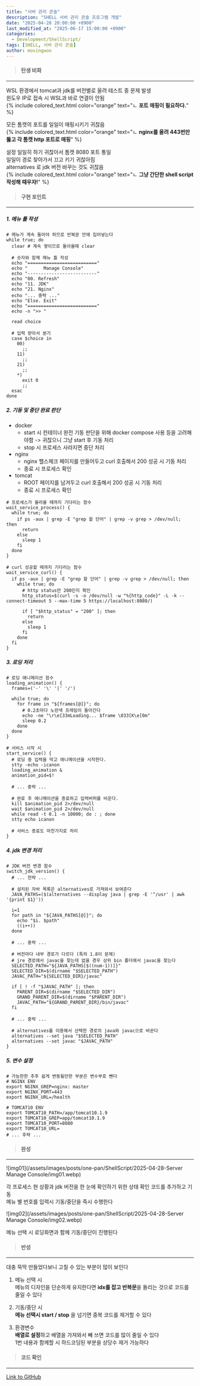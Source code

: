 ```yaml
---
title: "서버 관리 콘솔"
description: "SHELL 서버 관리 콘솔 프로그램 개발"
date: "2025-04-28 20:00:00 +0900"
last_modified_at: "2025-06-17 15:00:00 +0900"
categories: 
  - Development/ShellScript/
tags: [SHELL, 서버 관리 콘솔]
author: movingwoo
---
```

> #### 탄생 비화  
---  

WSL 환경에서 tomcat과 jdk를 버전별로 올려 테스트 중 문제 발생  
윈도우 IP로 접속 시 WSL과 바로 연결이 안됨  
{% include colored_text.html color="orange" text="ㄴ **포트 매핑이 필요하다.**" %}  
  
모든 톰캣의 포트를 일일이 매핑시키기 귀찮음  
{% include colored_text.html color="orange" text="ㄴ **nginx를 올려 443번만 뚫고 각 톰캣 http 포트로 매핑**" %}  
  
설정 일일히 하기 귀찮아서 톰캣 8080 포트 통일  
일일이 경로 찾아가서 끄고 키기 귀찮아짐  
alternatives 로 jdk 버전 바꾸는 것도 귀찮음  
{% include colored_text.html color="orange" text="ㄴ **그냥 간단한 shell script 작성해 때우자!**" %}  
  
> #### 구현 포인트  
---  

##### 1. 메뉴 틀 작성  
  
```shell
# 메뉴가 계속 돌아야 하므로 반복문 안에 집어넣는다
while true; do
  clear # 계속 쌓이므로 돌아올때 clear
	
  # 숫자와 함께 메뉴 틀 작성
  echo "=========================="
  echo "      Manage Console"
  echo "--------------------------"
  echo "00. Refresh"
  echo "11. JDK"
  echo "21. Nginx"
  echo "... 중략 ..."
  echo "Else. Exit"
  echo "=========================="
  echo -n ">> "

  read choice
	
  # 입력 받아서 분기
  case $choice in
    00)
      ;;
    11)
      ;;
    21)
      ;;
    *)
      exit 0
      ;;
  esac
done
```
  
##### 2. 기동 및 중단 완료 판단  

- docker  
  - start 시 컨테이너 완전 기동 판단을 위해 docker compose 사용 등을 고려해야함 -> 귀찮으니 그냥 start 후 기동 처리  
  - stop 시 프로세스 사라지면 중단 처리  
- nginx  
  - nginx 헬스체크 페이지를 만들어두고 curl 호출해서 200 성공 시 기동 처리  
  - 종료 시 프로세스 확인  
- tomcat  
  - ROOT 페이지를 남겨두고 curl 호출해서 200 성공 시 기동 처리  
  - 종료 시 프로세스 확인  
  
```shell
# 프로세스가 올라올 때까지 기다리는 함수
wait_service_process() {
  while true; do
    if ps -aux | grep -E "grep 할 단어" | grep -v grep > /dev/null; then
      return
    else
      sleep 1
    fi
  done
}

# curl 성공할 때까지 기다리는 함수
wait_service_curl() {
  if ps -aux | grep -E "grep 할 단어" | grep -v grep > /dev/null; then
    while true; do  
      # http status만 200인지 확인
      http_status=$(curl -s -o /dev/null -w "%{http_code}" -L -k --connect-timeout 5 --max-time 5 https://localhost:8080/)
			
      if [ "$http_status" = "200" ]; then
        return
      else
        sleep 1
      fi
    done
  fi
}
```
  
##### 3. 로딩 처리  
  
```shell
# 로딩 애니메이션 함수
loading_animation() {
  frames=('-' '\' '|' '/')
	
  while true; do
    for frame in "${frames[@]}"; do
      # 0.2초마다 노란색 프레임이 돌아간다
      echo -ne "\r\e[33mLoading... $frame \033[K\e[0m"
      sleep 0.2
    done
  done
}

# 서비스 시작 시 
start_service() {
  # 로딩 중 입력을 막고 애니메이션을 시작한다.
  stty -echo -icanon
  loading_animation &
  animation_pid=$!

  # ... 중략 ...

  # 완료 후 애니메이션을 종료하고 입력버퍼를 비운다.
  kill $animation_pid 2>/dev/null
  wait $animation_pid 2>/dev/null
  while read -t 0.1 -n 10000; do : ; done
  stty echo icanon

  # 서비스 종료도 마찬가지로 처리
}
```
  
##### 4. jdk 변경 처리

```shell
# JDK 버전 변경 함수
switch_jdk_version() {
  # ... 전략 ...
	
  # 설치된 자바 목록은 alternatives로 가져와서 보여준다
  JAVA_PATHS=($(alternatives --display java | grep -E '^/usr' | awk '{print $1}'))

  i=1
  for path in "${JAVA_PATHS[@]}"; do
    echo "$i. $path"
    ((i++))
  done

  # ... 중략 ...
	
  # 버전마다 내부 경로가 다르다 (특히 1.8이 문제)
  # jre 경로에서 javac을 찾는데 없을 경우 상위 bin 폴더에서 javac을 찾는다
  SELECTED_PATH="${JAVA_PATHS[$((num-1))]}"
  SELECTED_DIR=$(dirname "$SELECTED_PATH")
  JAVAC_PATH="${SELECTED_DIR}/javac"
	
  if [ ! -f "$JAVAC_PATH" ]; then
    PARENT_DIR=$(dirname "$SELECTED_DIR")
    GRAND_PARENT_DIR=$(dirname "$PARENT_DIR") 
    JAVAC_PATH="${GRAND_PARENT_DIR}/bin/javac"
  fi

  # ... 중략 ...
	
  # alternatives를 이용해서 선택한 경로의 java와 javac으로 바꾼다
  alternatives --set java "$SELECTED_PATH"
  alternatives --set javac "$JAVAC_PATH"
}
```  
  
##### 5. 변수 설정
  
```shell
# 가능한한 추후 쉽게 변동될만한 부분은 변수부로 뺀다
# NGINX ENV
export NGINX_GREP=nginx: master
export NGINX_PORT=443
export NGINX_URL=/health

# TOMCAT10 ENV
export TOMCAT10_PATH=/app/tomcat10.1.9
export TOMCAT10_GREP=app/tomcat10.1.9
export TOMCAT10_PORT=8080
export TOMCAT10_URL=
# ... 후략 ...
```
  
> #### 완성  
---  

![img01](/assets/images/posts/one-pan/ShellScript/2025-04-28-Server Manage Console/img01.webp)  
  
각 프로세스 현 상황과 jdk 버전을 한 눈에 확인하기 위한 상태 확인 코드를 추가하고 기동  
메뉴 별 번호를 입력시 기동/중단을 즉시 수행한다  
  
![img02](/assets/images/posts/one-pan/ShellScript/2025-04-28-Server Manage Console/img02.webp)  
  
메뉴 선택 시 로딩화면과 함께 기동/중단이 진행된다  
  
> #### 반성  
---  

대충 뚝딱 만들었다보니 고칠 수 있는 부분이 많이 보인다  
  
1. 메뉴 선택 시  
메뉴의 디자인을 단순하게 유지한다면 **idx를 잡고 반복문**을 돌리는 것으로 코드를 줄일 수 있다  
  
2. 기동/중단 시  
**메뉴 선택시 start / stop** 을 넘기면 중복 코드를 제거할 수 있다  
  
3. 환경변수  
**배열로 설정**하고 배열을 가져와서 빼 쓰면 코드를 많이 줄일 수 있다  
1번 내용과 함께할 시 하드코딩된 부분을 상당수 제거 가능하다  
  
> #### 코드 확인   
---  

[Link to GitHub](https://raw.githubusercontent.com/movingwoo/movingwoo-snippets/refs/heads/main/one-pan/ShellScript/2025-04-28-Server%20Manage%20Console.sh)

